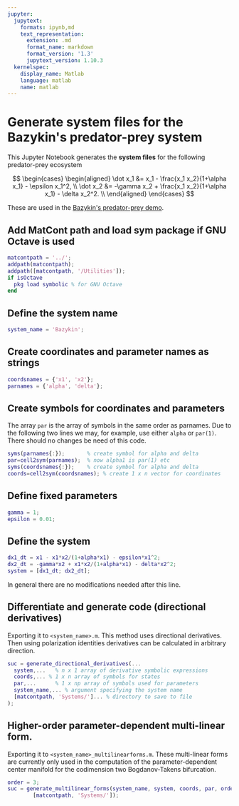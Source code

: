 ```yaml
---
jupyter:
  jupytext:
    formats: ipynb,md
    text_representation:
      extension: .md
      format_name: markdown
      format_version: '1.3'
      jupytext_version: 1.10.3
  kernelspec:
    display_name: Matlab
    language: matlab
    name: matlab
---
```


# Generate system files for the Bazykin's predator-prey system

This Jupyter Notebook generates the __system files__ for the following predator-prey
ecosystem

$$
\begin{cases}
\begin{aligned}
\dot x_1 &= x_1 - \frac{x_1 x_2}{1+\alpha x_1} - \epsilon x_1^2, \\
\dot x_2 &= -\gamma x_2 + \frac{x_1 x_2}{1+\alpha x_1} - \delta x_2^2. \\
\end{aligned}
\end{cases}
$$

These are used in the [Bazykin's predator-prey demo](./Bazykin.ipynb).


## Add MatCont path and load sym package if GNU Octave is used

```matlab
matcontpath = '../';
addpath(matcontpath);
addpath([matcontpath, '/Utilities']);
if isOctave
  pkg load symbolic % for GNU Octave
end
```

## Define the system name

```matlab
system_name = 'Bazykin';
```

## Create coordinates and parameter names as strings 

```matlab
coordsnames = {'x1', 'x2'};
parnames = {'alpha', 'delta'};
```

## Create symbols for coordinates and parameters
The array `par` is the array of symbols in the same order as parnames.
Due to the following two lines we may, for example, use either `alpha` or
`par(1)`. There should no changes be need of this code.

```matlab
syms(parnames{:});       % create symbol for alpha and delta
par=cell2sym(parnames);  % now alpha1 is par(1) etc
syms(coordsnames{:});    % create symbol for alpha and delta
coords=cell2sym(coordsnames); % create 1 x n vector for coordinates
```

## Define fixed parameters

```matlab
gamma = 1;
epsilon = 0.01;
```

## Define the system

```matlab
dx1_dt = x1 - x1*x2/(1+alpha*x1) - epsilon*x1^2;
dx2_dt = -gamma*x2 + x1*x2/(1+alpha*x1) - delta*x2^2;
system = [dx1_dt; dx2_dt];
```

In general there are no modifications needed after this line.

## Differentiate and generate code (directional derivatives)

Exporting it to `<system_name>.m`. This method uses directional derivatives.
Then using polarization identities derivatives can be calculated in arbitrary
direction.

```matlab
suc = generate_directional_derivatives(...
  system,...   % n x 1 array of derivative symbolic expressions
  coords,... % 1 x n array of symbols for states
  par,...      % 1 x np array of symbols used for parameters
  system_name,... % argument specifying the system name
  [matcontpath, 'Systems/']... % directory to save to file
);
```

## Higher-order parameter-dependent multi-linear form.

Exporting it to `<system_name>_multilinearforms.m`. These multi-linear forms are
currently only used in the computation of the parameter-dependent center
manifold for the codimension two Bogdanov-Takens bifurcation.

```matlab
order = 3;
suc = generate_multilinear_forms(system_name, system, coords, par, order, ...
        [matcontpath, 'Systems/']);
```
